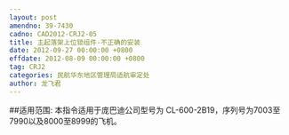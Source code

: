 ```yaml
---
layout: post
amendno: 39-7430
cadno: CAD2012-CRJ2-05
title: 主起落架上位锁组件-不正确的安装
date: 2012-09-27 00:00:00 +0800
effdate: 2012-08-09 00:00:00 +0800
tag: CRJ2
categories: 民航华东地区管理局适航审定处
author: 龙飞君
---
```


##适用范围:
本指令适用于庞巴迪公司型号为 CL-600-2B19，序列号为7003至 7990以及8000至8999的飞机。

